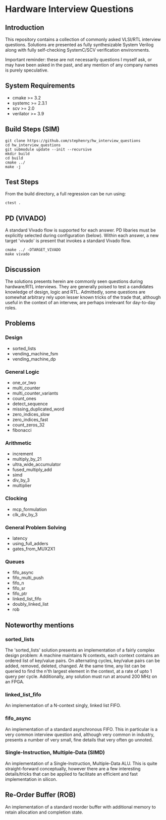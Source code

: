 # Hardware Interview Questions

## Introduction

This repository contains a collection of commonly asked VLSI/RTL
interview questions. Solutions are presented as fully synthesizable
System Verilog along with fully self-checking SystemC/SCV
verification environments.

Important reminder: these are not necessarily questions I myself ask,
or may have been asked in the past, and any mention of any company
names is purely speculative.

## System Requirements
* cmake >= 3.2
* systemc >= 2.3.1
* scv >= 2.0
* verilator >= 3.9

## Build Steps (SIM)
~~~~
git clone https://github.com/stephenry/hw_interview_questions
cd hw_interview_questions
git submodule update --init --recursive
mkdir build
cd build
cmake ../
make -j
~~~~

## Test Steps
From the build directory, a full regression can be run using:
~~~~
ctest .
~~~~

## PD (VIVADO)

A standard Vivado flow is supported for each answer. PD libaries must
be explicitly selected during configuration (below). Within each answer,
a new target 'vivado' is present that invokes a standard Vivado flow.

~~~~
cmake ../ -DTARGET_VIVADO
make vivado
~~~~

## Discussion

The solutions presents herein are commonly seen questions during
hardware/RTL interviews. They are generally poised to test a
candidates knowledge of design, logic and RTL. Admittedly, some
questions are somewhat arbitrary rely upon lesser known tricks of the
trade that, although useful in the context of an intervew, are perhaps
irrelevant for day-to-day roles.

## Problems

### Design

* sorted_lists
* vending_machine_fsm
* vending_machine_dp

### General Logic

* one_or_two
* multi_counter
* multi_counter_variants
* count_ones
* detect_sequence
* missing_duplicated_word
* zero_indices_slow
* zero_indices_fast
* count_zeros_32
* fibonacci

### Arithmetic

* increment
* multiply_by_21
* ultra_wide_accumulator
* fused_multiply_add
* simd
* div_by_3
* multiplier

### Clocking

* mcp_formulation
* clk_div_by_3

### General Problem Solving

* latency
* using_full_adders
* gates_from_MUX2X1

### Queues

* fifo_async
* fifo_multi_push
* fifo_n
* fifo_sr
* fifo_ptr
* linked_list_fifo
* doubly_linked_list
* rob

## Noteworthy mentions

### sorted_lists

The 'sorted_lists' solution presents an implementation of a fairly
complex design problem: A machine maintains N contexts, each context
contains an ordered list of key/value pairs. On alternating cycles,
key/value pairs can be added, removed, deleted, changed. At the same
time, any list can be queried to find the n'th largest element in the
context, at a rate of upto 1 query per cycle. Additionally, any
solution must run at around 200 MHz on an FPGA.

### linked_list_fifo

An implementation of a N-context singly, linked list FIFO.

### fifo_async

An implementation of a standard asynchronous FIFO. This in particular
is a very common interview question and, although very common in
industry, presents a number of very small, fine details that very
often go unnoted.

### Single-Instruction, Multiple-Data (SIMD)

An implementation of a Single-Instruction, Multiple-Data ALU. This is
quite straight-forward conceptually, however there are a few
interesting details/tricks that can be applied to facilitate an
efficient and fast implementation in silicon.

## Re-Order Buffer (ROB)

An implementation of a standard reorder buffer with additional memory
to retain allocation and completion state.
